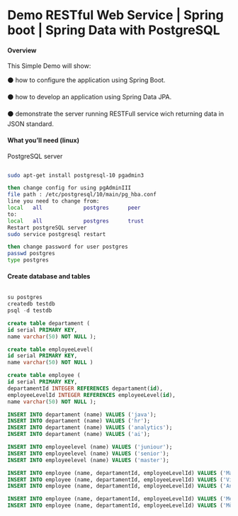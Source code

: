 Demo RESTful Web Service | Spring boot | Spring Data with PostgreSQL
=======
#### Overview
This Simple Demo will show:

⚫ how to configure the application using Spring Boot.

⚫ how to develop an application using Spring Data JPA. 

⚫ demonstrate the server running RESTFull service wich returning data in JSON standard.

#### What you’ll need (linux)
PostgreSQL server

```bash

sudo apt-get install postgresql-10 pgadmin3

then change config for using pgAdminIII
file path : /etc/postgresql/10/main/pg_hba.conf
line you need to change from: 
local   all             postgres      peer
to:
local   all             postgres      trust
Restart postgreSQL server
sudo service postgresql restart

then change password for user postgres
passwd postgres
type postgres

```
#### Create database and tables
```SQL

su postgres
createdb testdb
psql -d testdb

create table departament ( 
id serial PRIMARY KEY, 
name varchar(50) NOT NULL );

create table employeeLevel(
id serial PRIMARY KEY,
name varchar(50) NOT NULL )

create table employee ( 
id serial PRIMARY KEY, 
departamentId INTEGER REFERENCES departament(id),
employeeLevelId INTEGER REFERENCES employeeLevel(id),
name varchar(50) NOT NULL );

INSERT INTO departament (name) VALUES ('java');
INSERT INTO departament (name) VALUES ('hr');
INSERT INTO departament (name) VALUES ('analytics');
INSERT INTO departament (name) VALUES ('ai');

INSERT INTO employeelevel (name) VALUES ('juniour');
INSERT INTO employeelevel (name) VALUES ('senior');
INSERT INTO employeelevel (name) VALUES ('master');

INSERT INTO employee (name, departamentId, employeeLevelId) VALUES ('Maxim', 1, 1);
INSERT INTO employee (name, departamentId, employeeLevelId) VALUES ('Victoria', 1, 1);
INSERT INTO employee (name, departamentId, employeeLevelId) VALUES ('Android', 1, 1);

INSERT INTO employee (name, departamentId, employeeLevelId) VALUES ('Metallica', 2, 2);
INSERT INTO employee (name, departamentId, employeeLevelId) VALUES ('Mötley Crüe', 2, 2);

```


